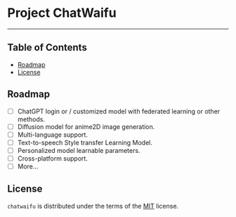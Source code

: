 # Project **ChatWaifu**

-----

## **Table of Contents**

- [Roadmap](#roadmap)
- [License](#license)

## Roadmap

- [ ] ChatGPT login or / customized model with federated learning or other methods.
- [ ] Diffusion model for anime2D image generation.
- [ ] Multi-language support.
- [ ] Text-to-speech Style transfer Learning Model.
- [ ] Personalized model learnable parameters.
- [ ] Cross-platform support.
- [ ] More...

## License

`chatwaifu` is distributed under the terms of the [MIT](https://spdx.org/licenses/MIT.html) license.
